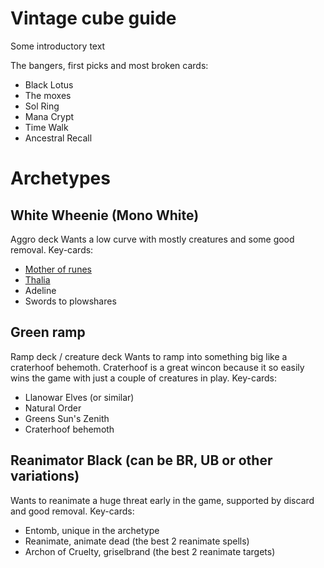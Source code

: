 # Vintage cube guide

Some introductory text

The bangers, first picks and most broken cards:
* Black Lotus
* The moxes
* Sol Ring
* Mana Crypt
* Time Walk
* Ancestral Recall

# Archetypes

## White Wheenie (Mono White)
Aggro deck
Wants a low curve with mostly creatures and some good removal.
Key-cards:
* [Mother of runes](https://scryfall.com/search?q=mother%20of%20runes)
* [Thalia](https://scryfall.com/search?q=thalia,%20guardian)
* Adeline
* Swords to plowshares

## Green ramp
Ramp deck / creature deck
Wants to ramp into something big like a craterhoof behemoth.
Craterhoof is a great wincon because it so easily wins the game with just a couple of creatures in play.
Key-cards:
* Llanowar Elves (or similar)
* Natural Order
* Greens Sun's Zenith
* Craterhoof behemoth

## Reanimator Black (can be BR, UB or other variations)
Wants to reanimate a huge threat early in the game, supported by discard and good removal.
Key-cards:
* Entomb, unique in the archetype
* Reanimate, animate dead (the best 2 reanimate spells)
* Archon of Cruelty, griselbrand (the best 2 reanimate targets)

